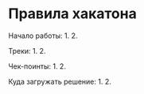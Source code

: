 # Правила хакатона

Начало работы:
1. 
2.

Треки:
1.
2.

Чек-поинты:
1.
2.

Куда загружать решение:
1.
2.
